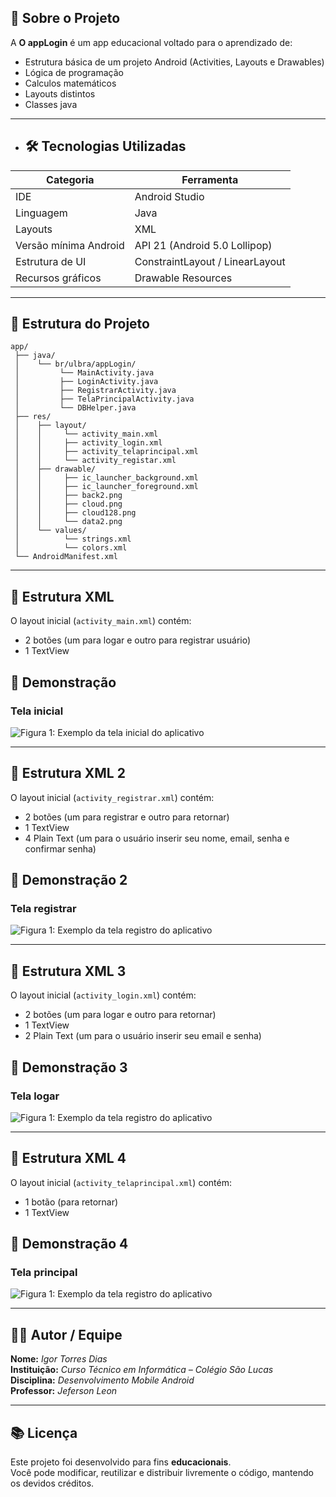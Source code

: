 ## 🧠 Sobre o Projeto

A **O appLogin** é um app educacional voltado para o aprendizado de:

- Estrutura básica de um projeto Android (Activities, Layouts e Drawables)
- Lógica de programação
- Calculos matemáticos
- Layouts distintos
- Classes java

---

- ## 🛠️ Tecnologias Utilizadas


| Categoria | Ferramenta |
|------------|-------------|
| IDE | Android Studio |
| Linguagem | Java |
| Layouts | XML |
| Versão mínima Android | API 21 (Android 5.0 Lollipop) |
| Estrutura de UI | ConstraintLayout / LinearLayout |
| Recursos gráficos | Drawable Resources |

---

## 📱 Estrutura do Projeto

```
app/
 ├── java/
 │    └── br/ulbra/appLogin/
 │         └── MainActivity.java
 │         ├── LoginActivity.java
 │         ├── RegistrarActivity.java
 │         ├── TelaPrincipalActivity.java
 │         └── DBHelper.java
 ├── res/
 │    ├── layout/
 │    │     └── activity_main.xml
 │    │     ├── activity_login.xml
 │    │     ├── activity_telaprincipal.xml
 │    │     └── activity_registar.xml
 │    ├── drawable/
 │    │     ├── ic_launcher_background.xml
 │    │     ├── ic_launcher_foreground.xml
 │    │     ├── back2.png
 │    │     ├── cloud.png
 │    │     ├── cloud128.png
 │    │     └── data2.png
 │    └── values/
 │          └── strings.xml
 │          └── colors.xml
 └── AndroidManifest.xml
```

---

## 🧰 Estrutura XML

O layout inicial (`activity_main.xml`) contém:
- 2 botões (um para logar e outro para registrar usuário)
- 1 TextView



## 📸 Demonstração

### Tela inicial

![Figura 1: Exemplo da tela inicial do aplicativo](/img/img.png)

---

## 🧰 Estrutura XML 2

O layout inicial (`activity_registrar.xml`) contém:
- 2 botões (um para registrar e outro para retornar)
- 1 TextView
- 4 Plain Text (um para o usuário inserir seu nome, email, senha e confirmar senha)



## 📸 Demonstração 2

### Tela registrar

![Figura 1: Exemplo da tela registro do aplicativo](/img/img.png)

---

## 🧰 Estrutura XML 3

O layout inicial (`activity_login.xml`) contém:
- 2 botões (um para logar e outro para retornar)
- 1 TextView
- 2 Plain Text (um para o usuário inserir seu email e senha)



## 📸 Demonstração 3

### Tela logar

![Figura 1: Exemplo da tela registro do aplicativo](/img/img3.png)

---

## 🧰 Estrutura XML 4

O layout inicial (`activity_telaprincipal.xml`) contém:
- 1 botão (para retornar)
- 1 TextView



## 📸 Demonstração 4

### Tela principal

![Figura 1: Exemplo da tela registro do aplicativo](/img/img4.png)

---

## 👩‍💻 Autor / Equipe

**Nome:** *Igor Torres Dias*  
**Instituição:** *Curso Técnico em Informática – Colégio São Lucas*  
**Disciplina:** *Desenvolvimento Mobile Android*  
**Professor:** *Jeferson Leon*  

---

## 📚 Licença

Este projeto foi desenvolvido para fins **educacionais**.  
Você pode modificar, reutilizar e distribuir livremente o código, mantendo os devidos créditos.
